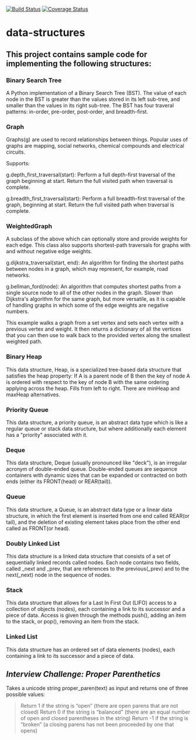 [![Build Status](https://travis-ci.org/Mumbleskates/data-structures.svg?branch=master)](https://travis-ci.org/Mumbleskates/data-structures)
[![Coverage Status](https://coveralls.io/repos/github/Mumbleskates/data-structures/badge.svg?branch=master)](https://coveralls.io/github/Mumbleskates/data-structures?branch=master)


# data-structures

## This project contains sample code for implementing the following structures:

### Binary Search Tree
A Python implementation of a Binary Search Tree (BST). The value of each node in the BST is greater than the values stored in its left sub-tree, and smaller than the values in its right sub-tree. 
The BST has four traveral patterns: in-order, pre-order, post-order, and breadth-first.


### Graph

Graphs(g) are used to record relationships between things. Popular uses of 
graphs are mapping, social networks, chemical compounds and electrical 
circuits.

Supports:

g.depth_first_traversal(start): Perform a full depth-first traversal of 
the graph beginning at start. Return the full visited path when traversal 
is complete.

g.breadth_first_traversal(start): Perform a full breadth-first traversal 
of the graph, beginning at start. Return the full visited path when 
traversal is complete.

### WeightedGraph

A subclass of the above which can optionally store and provide weights for each
edge. This class also supports shortest-path traversals for graphs with and without
negative edge weights.

g.dijkstra_traversal(start, end): An algorithm for finding the shortest 
paths between nodes in a graph, which may represent, for example, road networks.

g.bellman_ford(node): An algorithm that computes shortest paths from a 
single source node to all of the other nodes in the graph. Slower than Dijkstra's 
algorithm for the same graph, but more versatile, as it is capable of handling graphs
in which some of the edge weights are negative numbers. 

This example walks a graph from a set vertex and sets each vertex
with a previous vertex and weight. It then returns a dictionary of all the 
vertices that you can then use to walk back to the provided vertex along the
smallest weighted path.

### Binary Heap

This data structure, Heap, is a specialized tree-based data structure that 
satisfies the heap property: If A is a parent node of B then the key of 
node A is ordered with respect to the key of node B with the same ordering 
applying across the heap. Fills from left to right. There are minHeap 
and maxHeap alternatives.

### Priority Queue

This data structure, a priority queue, is an abstract data type which is 
like a regular queue or stack data structure, but where additionally each 
element has a "priority" associated with it.

### Deque

This data structure, Deque (usually pronounced like "deck"), is an irregular acronym of double-ended 
queue. Double-ended queues are sequence containers with dynamic sizes that can be expanded or 
contracted on both ends (either its FRONT(head) or REAR(tail)).

### Queue

This data structure, a Queue, is an abstract data type or a linear data structure, in which the first element is 
inserted from one end called REAR(or tail), and the deletion of existing element takes place from the other end 
called as FRONT(or head).

### Doubly Linked List

This data structure is a linked data structure that consists of a set of sequentially linked records called nodes. Each 
node contains two fields, called _next and _prev, that are references to the previous(_prev) and to the next(_next) node 
in the sequence of nodes.

### Stack

This data structure that allows for a Last In First Out (LIFO) access to a collection of objects (nodes), each containing
a link to its successor and a piece of data. Access is given through the methods push(), adding an item to the stack,
or pop(), removing an item from the stack.


### Linked List

This data structure has an ordered set of data elements (nodes), each containing a link to its successor and a piece of data.

## *Interview Challenge: Proper Parenthetics*

Takes a unicode string proper_paren(text) as input and returns one of three possible values:

> Return 1 if the string is “open” (there are open parens that are not closed)
> Return 0 if the string is “balanced” (there are an equal number of open and closed parentheses in the string)
> Return -1 if the string is “broken” (a closing parens has not been proceeded by one that opens)
